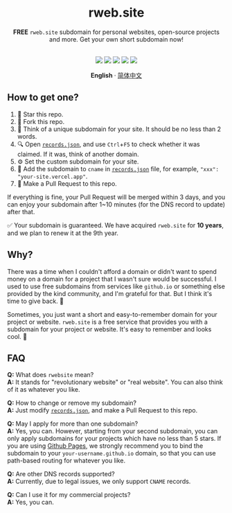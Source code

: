 <div align="center">
<!-- <a href="https://github.com/katorlys/rweb.site"><img src="/" height="75"></a> -->
<h1>rweb.site</h1>

**FREE** `rweb.site` subdomain for personal websites, open-source projects and more. Get your own short subdomain now!<br><br>

[![](https://img.shields.io/badge/license-MIT-%23EFEFEF?style=flat-square&logoColor=white&labelColor=black)](/LICENSE)
[![](https://img.shields.io/github/issues-pr-closed-raw/katorlys/rweb.site?style=flat-square&logoColor=white&label=applications&labelColor=black&color=%2379E096)](https://github.com/katorlys/rweb.site/pulls)
[![](https://img.shields.io/github/contributors-anon/katorlys/rweb.site?style=flat-square&logoColor=white&label=applicants&labelColor=black&color=%23FFC868)](https://github.com/katorlys/rweb.site/graphs/contributors)
[![](https://img.shields.io/github/commit-activity/m/katorlys/rweb.site?style=flat-square&logoColor=white&label=frequency&labelColor=black&color=%2377CCF6)](https://github.com/katorlys/rweb.site/pulse/monthly)
[![](https://img.shields.io/github/stars/katorlys/rweb.site?style=flat-square&logoColor=white&label=stars&labelColor=black&color=%23FF97A8)](https://github.com/katorlys/rweb.site/stargazers)

**English** · [简体中文](/docs/zh-CN/README.md)

</div>


## How to get one?
1. 🌟 Star this repo.
2. 🍴 Fork this repo.
3. 🧠 Think of a unique subdomain for your site. It should be no less than 2 words. 
4. 🔍 Open [`records.json`](/records.json), and use `Ctrl`+`F5` to check whether it was claimed. If it was, think of another domain.
5. ⚙️ Set the custom subdomain for your site.
6. 📄 Add the subdomain to `cname` in [`records.json`](/records.json) file, for example, `"xxx": "your-site.vercel.app"`.
7. 🥰 Make a Pull Request to this repo.

If everything is fine, your Pull Request will be merged within 3 days, and you can enjoy your subdomain after 1~10 minutes (for the DNS record to update) after that.  

✅ Your subdomain is guaranteed. We have acquired `rweb.site` for **10 years**, and we plan to renew it at the 9th year.  


## Why?
There was a time when I couldn't afford a domain or didn't want to spend money on a domain for a project that I wasn't sure would be successful. I used to use free subdomains from services like `github.io` or something else provided by the kind community, and I'm grateful for that. But I think it's time to give back. 🎁  

Sometimes, you just want a short and easy-to-remember domain for your project or website. `rweb.site` is a free service that provides you with a subdomain for your project or website. It's easy to remember and looks cool. 🔮  


## FAQ
**Q:** What does `rwebsite` mean?  
**A:** It stands for "revolutionary website" or "real website". You can also think of it as whatever you like.  

**Q:** How to change or remove my subdomain?  
**A:** Just modify [`records.json`](/records.json), and make a Pull Request to this repo.  

**Q:** May I apply for more than one subdomain?  
**A:** Yes, you can. However, starting from your second subdomain, you can only apply subdomains for your projects which have no less than 5 stars. If you are using [Github Pages](https://pages.github.com), we strongly recommend you to bind the subdomain to your `your-username.github.io` domain, so that you can use path-based routing for whatever you like.  

**Q:** Are other DNS records supported?  
**A:** Currently, due to legal issues, we only support `CNAME` records.  

**Q:** Can I use it for my commercial projects?  
**A:** Yes, you can.  


